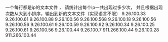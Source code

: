 一个每行都是ip的文本文件 ， 请统计出每个ip一共出现过多少次， 并且根据出现次数从大到小排序，输出到新的文本文件（实现语言不限）
9.26.100.33
9.26.100.61
9.26.100.88
9.26.100.56
9.26.100.568
9.26.100.18
9.26.100.56
9.26.100.56
9.26.100.61
9.26.100.59
9.26.100.92
9.26.100.34
9.26.100.25
9.26.100.61
9.26.100.56
9.26.100.44
9.26.100.7
911.266.100.44
9.26.100.28
911.266.100.44